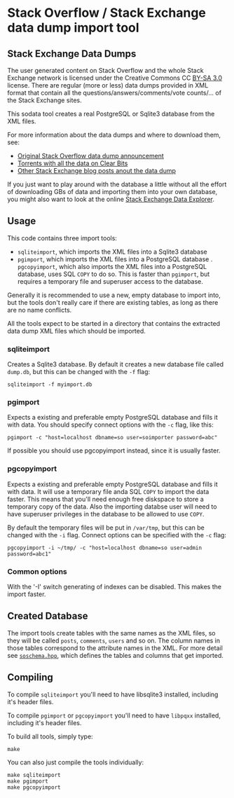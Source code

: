 # Stack Overflow / Stack Exchange data dump import tool

## Stack Exchange Data Dumps

The user generated content on Stack Overflow and the whole Stack Exchange
network is licensed under the Creative Commons CC [BY-SA 3.0][1] license. There
are regular (more or less) data dumps provided in XML format that contain
all the questions/answers/comments/vote counts/... of the Stack Exchange
sites.

This sodata tool creates a real PostgreSQL or Sqlite3 database from the
XML files.

For more information about the data dumps and where to download them, see:

- [Original Stack Overflow data dump announcement][2]
- [Torrents with all the data on Clear Bits][3] 
- [Other Stack Exchange blog posts anout the data dump][4]

If you just want to play around with the database a little without all the effort
of downloading GBs of data and importing them into your own database, you might
also want to look at the online [Stack Exchange Data Explorer][dbexplore].

## Usage

This code contains three import tools:

- `sqliteimport`, which imports the XML files into a Sqlite3 database
- `pgimport`, which imports the XML files into a PostgreSQL database
. `pgcopyimport`, which also imports the XML files into a PostgreSQL database,
  uses SQL `COPY` to do so. This is faster than `pgimport`, but requires a
  temporary file and superuser access to the database.

Generally it is recommended to use a new, empty database to import into, but
the tools don't really care if there are existing tables, as long as there are
no name conflicts.

All the tools expect to be started in a directory that contains the extracted
data dump XML files which should be imported.

### sqliteimport

Creates a Sqlite3 database. By default it creates a new database file called
`dump.db`, but this can be changed with the `-f` flag:

    sqliteimport -f myimport.db

### pgimport

Expects a existing and preferable empty PostgreSQL database and fills it with
data. You should specify connect options with the `-c` flag, like this:

    pgimport -c "host=localhost dbname=so user=soimporter password=abc"

If possible you should use pgcopyimport instead, since it is usually faster.

### pgcopyimport

Expects a existing and preferable empty PostgreSQL database and fills it with
data. It will use a temporary file anda SQL `COPY` to import the data faster.
This means that you'll need enough free diskspace to store a temporary copy
of the data. Also the importing databse user will need to have superuser
privileges in the database to be allowed to use `COPY`.

By default the temporary files will be put in `/var/tmp`, but this can be
changed with the `-i` flag. Connect options can be specified with the `-c`
flag:

    pgcopyimport -i ~/tmp/ -c "host=localhost dbname=so user=admin password=abc1"

### Common options

With the '-I' switch generating of indexes can be disabled. This makes the import
faster.

## Created Database

The import tools create tables with the same names as the XML files, so they
will be called `posts`, `comments`, `users` and so on. The column names in
those tables correspond to the attribute names in the XML. For more detail
see [`soschema.hpp`][schema], which defines the tables and columns that get
imported.

## Compiling

To compile `sqliteimport` you'll need to have libsqlite3 installed, including
it's header files.

To compile `pgimport` or `pgcopyimport` you'll need to have `libpqxx`
installed, including it's header files.

To build all tools, simply type:

    make

You can also just compile the tools individually:

    make sqliteimport
    make pgimport
    make pgcopyimport

 [1]: http://creativecommons.org/licenses/by-sa/3.0/
 [2]: http://blog.stackoverflow.com/2009/06/stack-overflow-creative-commons-data-dump/
 [3]: http://www.clearbits.net/creators/146-stack-exchange-data-dump
 [4]: http://blog.stackexchange.com/category/cc-wiki-dump/
 [dbexplore]: http://data.stackexchange.com/
 [schema]: https://github.com/sth/sodata/blob/master/soschema.hpp

